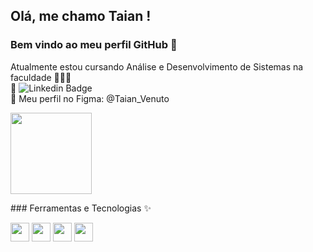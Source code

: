 ## Olá, me chamo Taian ! 
### Bem vindo ao meu perfil GitHub 👋

Atualmente estou cursando Análise e Desenvolvimento de Sistemas na faculdade 👩🏼‍💻
<br>
📌 ![Linkedin Badge](https://img.shields.io/badge/-Linkedin-blue?style=flat-square&logoColor=white&link=www.linkedin.com/in/taian-r-castro-venuto-a06961197)<br>
📌 Meu perfil no Figma: @Taian_Venuto
<p align="Left">
  <img src="https://c.tenor.com/nlGcQWb4MisAAAAC/piske-usagi.gif" width="130">
  </p>
### Ferramentas e Tecnologias ✨

<img src="https://cdn.jsdelivr.net/gh/devicons/devicon/icons/css3/css3-original.svg" width="30" height="30"/>  <img src="https://cdn.jsdelivr.net/gh/devicons/devicon/icons/html5/html5-original.svg" width="30" height="30"/>  <img src="https://cdn.jsdelivr.net/gh/devicons/devicon/icons/javascript/javascript-original.svg" width="30" height="30"/>  <img src="https://cdn.jsdelivr.net/gh/devicons/devicon/icons/vscode/vscode-original.svg" width="30" height="30"/>






